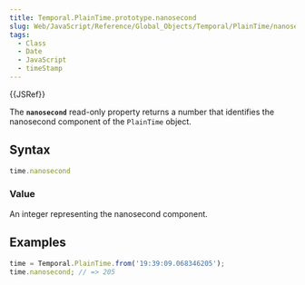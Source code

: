 ```yaml
---
title: Temporal.PlainTime.prototype.nanosecond
slug: Web/JavaScript/Reference/Global_Objects/Temporal/PlainTime/nanosecond
tags:
  - Class
  - Date
  - JavaScript
  - timeStamp
---
```

{{JSRef}}

The **`nanosecond`** read-only property returns a number that identifies the
nanosecond component of the `PlainTime` object.

## Syntax

```js
time.nanosecond
```

### Value

An integer representing the nanosecond component.

## Examples

```js
time = Temporal.PlainTime.from('19:39:09.068346205');
time.nanosecond; // => 205
```
